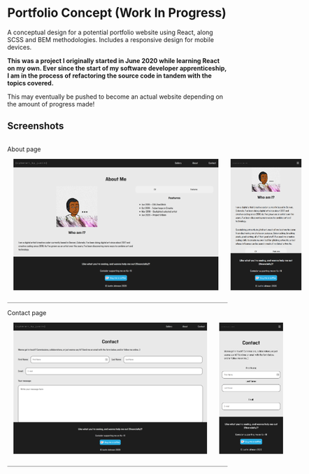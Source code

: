 <style>
    article{
        display: flex;
        flex-direction: column;
        align-items: flex-start;
        padding: 1em 0;
        border-bottom: 1px solid gray;
    }
    article div{
        display: flex;
        flex-direction: row;
        align-items: center;
    }
    article img{
        max-height: 300px;
        padding: 1em;
    }
</style>

<h1>Portfolio Concept (Work In Progress)</h1>
<p>A conceptual design for a potential portfolio website using React, along SCSS and BEM methodologies. Includes a responsive design for mobile devices.</p>
<strong>This was a project I originally started in June 2020 while learning React on my own. Ever since the start of my software developer apprenticeship, I am in the process of refactoring the source code in tandem with the topics covered.</strong>
<p>This may eventually be pushed to become an actual website depending on the amount of progress made!</p>
<section>
    <h2>Screenshots</h2>
    <article>
        About page
        <div>
        <img src="screenshots/desktop-about.png" alt="desktop about screenshot">
        <img src="screenshots/mobile-about.png" alt="mobile about screenshot">
        </div>
    </article>
    <article>
        Contact page
        <div>
        <img src="screenshots/desktop-contact.png" alt="desktop contact screenshot">
        <img src="screenshots/mobile-contact.png" alt="mobile contact screenshot">
        </div>
    </article>
</section>
